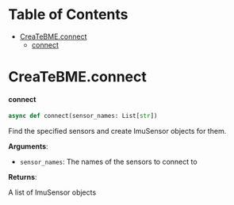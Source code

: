 # Table of Contents

* [CreaTeBME.connect](#CreaTeBME.connect)
  * [connect](#CreaTeBME.connect.connect)

<a id="CreaTeBME.connect"></a>

# CreaTeBME.connect

<a id="CreaTeBME.connect.connect"></a>

#### connect

```python
async def connect(sensor_names: List[str])
```

Find the specified sensors and create ImuSensor objects for them.

**Arguments**:

- `sensor_names`: The names of the sensors to connect to

**Returns**:

A list of ImuSensor objects

